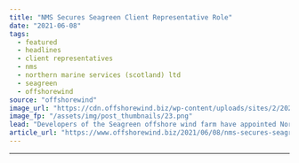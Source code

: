 ```yaml
---
title: "NMS Secures Seagreen Client Representative Role"
date: "2021-06-08"
tags: 
  - featured
  - headlines
  - client representatives
  - nms
  - northern marine services (scotland) ltd
  - seagreen
  - offshorewind
source: "offshorewind"
image_url: "https://cdn.offshorewind.biz/wp-content/uploads/sites/2/2021/06/08102003/Port-of-Nigg.png"
image_fp: "/assets/img/post_thumbnails/23.png"
lead: "Developers of the Seagreen offshore wind farm have appointed Northern Marine Services (Scotland) Ltd"
article_url: "https://www.offshorewind.biz/2021/06/08/nms-secures-seagreen-client-representative-role/"
---
```


---
